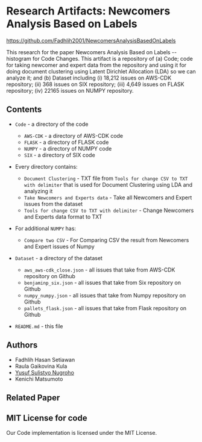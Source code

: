 # Research Artifacts: Newcomers Analysis Based on Labels

https://github.com/Fadhlih2001/NewcomersAnalysisBasedOnLabels

This research for the paper Newcomers Analysis Based on Labels --histogram for Code Changes. This artifact is a repository of (a) Code; code for taking newcomer and expert data from the repository and using it for doing document clustering using Latent Dirichlet Allocation (LDA) so we can analyze it; and (b) Dataset including (i) 18,212 issues on AWS-CDK repository; (ii) 368 issues on SIX repository; (iii) 4,649 issues on FLASK repository; (iv) 22165 issues on NUMPY repository.

## Contents

* `Code` - a directory of the code
  *  `AWS-CDK` - a directory of AWS-CDK code
  *  `FLASK` - a directory of FLASK code
  *  `NUMPY` - a directory of NUMPY code
  *  `SIX` - a directory of SIX code
* Every directory contains:
    *   `Document Clustering` - TXT file from `Tools for change CSV to TXT with delimiter` that is used for Document Clustering using LDA and analyzing it
    *   `Take Newcomers and Experts data` - Take all Newcomers and Expert issues from the dataset
    *   `Tools for change CSV to TXT with delimiter` - Change Newcomers and Experts data format to TXT
* For additional `NUMPY` has:
    * `Compare two CSV` - For Comparing CSV the result from Newcomers and Expert issues of Numpy

* `Dataset` - a directory of the dataset
  * `aws_aws-cdk_close.json` - all issues that take from AWS-CDK repository on Github 
  * `benjaminp_six.json` - all issues that take from Six repository on Github 
  * `numpy_numpy.json` - all issues that take from Numpy repository on Github 
  * `pallets_flask.json` - all issues that take from Flask repository on Github 
    
* `README.md` - this file 

## Authors
* Fadhlih Hasan Setiawan
* Raula Gaikovina Kula
* [Yusuf Sulistyo Nugroho](https://yusufsn.github.io/)
* Kenichi Matsumoto

## Related Paper

## MIT License for code
Our Code implementation is licensed under the MIT License.


